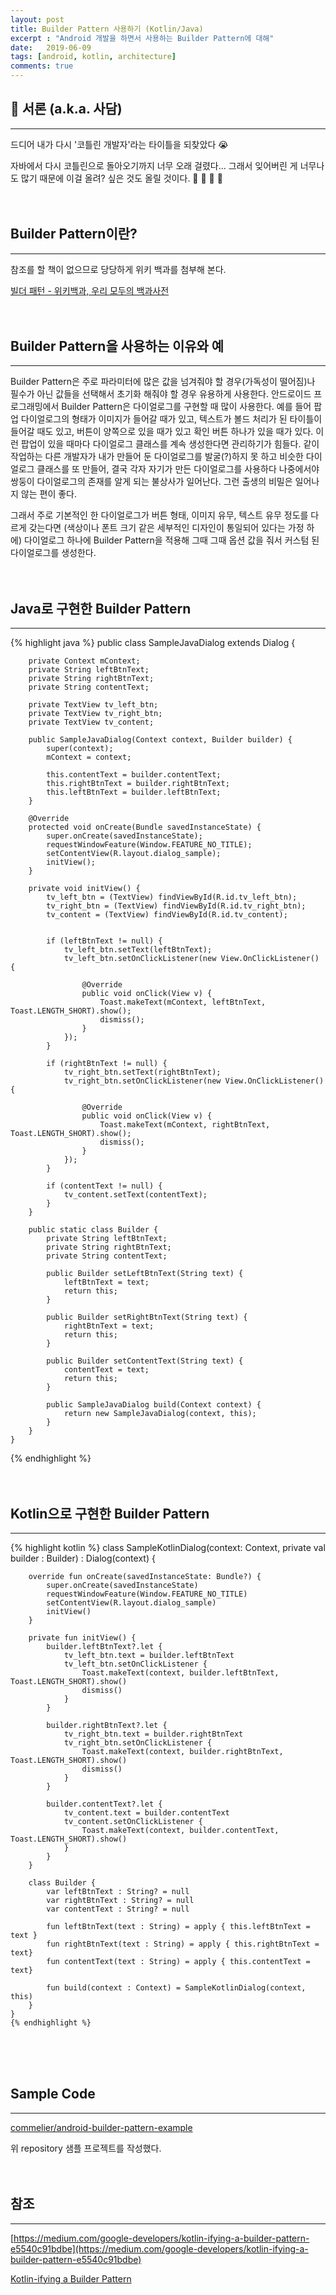```yaml
---
layout: post
title: Builder Pattern 사용하기 (Kotlin/Java)
excerpt : "Android 개발을 하면서 사용하는 Builder Pattern에 대해"
date:   2019-06-09
tags: [android, kotlin, architecture]
comments: true
---
```


## 💭 서론 (a.k.a. 사담)

---

드디어 내가 다시 '코틀린 개발자'라는 타이틀을 되찾았다 😭 

자바에서 다시 코틀린으로 돌아오기까지 너무 오래 걸렸다... 그래서 잊어버린 게 너무나도 많기 때문에 이걸 올려? 싶은 것도 올릴 것이다. 😤 😤 😤 😤
<br><br><br>

## Builder Pattern이란?

---

참조를 할 책이 없으므로 당당하게 위키 백과를 첨부해 본다.

[빌더 패턴 - 위키백과, 우리 모두의 백과사전](https://ko.wikipedia.org/wiki/%EB%B9%8C%EB%8D%94_%ED%8C%A8%ED%84%B4)
<br><br><br>

## Builder Pattern을 사용하는 이유와 예

---

Builder Pattern은 주로 파라미터에 많은 값을 넘겨줘야 할 경우(가독성이 떨어짐)나 필수가 아닌 값들을 선택해서 초기화 해줘야 할 경우 유용하게 사용한다. 안드로이드 프로그래밍에서 Builder Pattern은 다이얼로그를 구현할 때 많이 사용한다. 예를 들어 팝업 다이얼로그의 형태가 이미지가 들어갈 때가 있고, 텍스트가 볼드 처리가 된 타이틀이 들어갈 때도 있고, 버튼이 양쪽으로 있을 때가 있고 확인 버튼 하나가 있을 때가 있다. 이런 팝업이 있을 때마다 다이얼로그 클래스를 계속 생성한다면 관리하기가 힘들다. 같이 작업하는 다른 개발자가 내가 만들어 둔 다이얼로그를 발굴(?)하지 못 하고 비슷한 다이얼로그 클래스를 또 만들어, 결국 각자 자기가 만든 다이얼로그를 사용하다 나중에서야 쌍둥이 다이얼로그의 존재를 알게 되는 불상사가 일어난다. 그런 출생의 비밀은 일어나지 않는 편이 좋다.

그래서 주로 기본적인 한 다이얼로그가 버튼 형태, 이미지 유무, 텍스트 유무 정도를 다르게 갖는다면 (색상이나 폰트 크기 같은 세부적인 디자인이 통일되어 있다는 가정 하에) 다이얼로그 하나에 Builder Pattern을 적용해 그때 그때 옵션 값을 줘서 커스텀 된 다이얼로그를 생성한다.
<br><br><br>

## Java로 구현한 Builder Pattern

---
{% highlight java %}
    public class SampleJavaDialog extends Dialog {
    
        private Context mContext;
        private String leftBtnText;
        private String rightBtnText;
        private String contentText;
    
        private TextView tv_left_btn;
        private TextView tv_right_btn;
        private TextView tv_content;
    
        public SampleJavaDialog(Context context, Builder builder) {
            super(context);
            mContext = context;
    
            this.contentText = builder.contentText;
            this.rightBtnText = builder.rightBtnText;
            this.leftBtnText = builder.leftBtnText;
        }
    
        @Override
        protected void onCreate(Bundle savedInstanceState) {
            super.onCreate(savedInstanceState);
            requestWindowFeature(Window.FEATURE_NO_TITLE);
            setContentView(R.layout.dialog_sample);
            initView();
        }
    
        private void initView() {
            tv_left_btn = (TextView) findViewById(R.id.tv_left_btn);
            tv_right_btn = (TextView) findViewById(R.id.tv_right_btn);
            tv_content = (TextView) findViewById(R.id.tv_content);
    
    
            if (leftBtnText != null) {
                tv_left_btn.setText(leftBtnText);
                tv_left_btn.setOnClickListener(new View.OnClickListener() {
    
                    @Override
                    public void onClick(View v) {
                        Toast.makeText(mContext, leftBtnText, Toast.LENGTH_SHORT).show();
                        dismiss();
                    }
                });
            }
    
            if (rightBtnText != null) {
                tv_right_btn.setText(rightBtnText);
                tv_right_btn.setOnClickListener(new View.OnClickListener() {
    
                    @Override
                    public void onClick(View v) {
                        Toast.makeText(mContext, rightBtnText, Toast.LENGTH_SHORT).show();
                        dismiss();
                    }
                });
            }
    
            if (contentText != null) {
                tv_content.setText(contentText);
            }
        }
    
        public static class Builder {
            private String leftBtnText;
            private String rightBtnText;
            private String contentText;
    
            public Builder setLeftBtnText(String text) {
                leftBtnText = text;
                return this;
            }
    
            public Builder setRightBtnText(String text) {
                rightBtnText = text;
                return this;
            }
    
            public Builder setContentText(String text) {
                contentText = text;
                return this;
            }
    
            public SampleJavaDialog build(Context context) {
                return new SampleJavaDialog(context, this);
            }
        }
    }
   {% endhighlight %}
<br><br><br>

## Kotlin으로 구현한 Builder Pattern

---
{% highlight kotlin %}
    class SampleKotlinDialog(context: Context, private val builder : Builder) : Dialog(context) {
    
        override fun onCreate(savedInstanceState: Bundle?) {
            super.onCreate(savedInstanceState)
            requestWindowFeature(Window.FEATURE_NO_TITLE)
            setContentView(R.layout.dialog_sample)
            initView()
        }
    
        private fun initView() {
            builder.leftBtnText?.let {
                tv_left_btn.text = builder.leftBtnText
                tv_left_btn.setOnClickListener {
                    Toast.makeText(context, builder.leftBtnText, Toast.LENGTH_SHORT).show()
                    dismiss()
                }
            }
    
            builder.rightBtnText?.let {
                tv_right_btn.text = builder.rightBtnText
                tv_right_btn.setOnClickListener {
                    Toast.makeText(context, builder.rightBtnText, Toast.LENGTH_SHORT).show()
                    dismiss()
                }
            }
    
            builder.contentText?.let {
                tv_content.text = builder.contentText
                tv_content.setOnClickListener {
                    Toast.makeText(context, builder.contentText, Toast.LENGTH_SHORT).show()
                }
            }
        }
    
        class Builder {
            var leftBtnText : String? = null
            var rightBtnText : String? = null
            var contentText : String? = null
    
            fun leftBtnText(text : String) = apply { this.leftBtnText = text }
            fun rightBtnText(text : String) = apply { this.rightBtnText = text}
            fun contentText(text : String) = apply { this.contentText = text}
    
            fun build(context : Context) = SampleKotlinDialog(context, this)
        }
    }  
    {% endhighlight %}
<br><br><br>
## Sample Code

---

[commelier/android-builder-pattern-example](https://github.com/commelier/android-builder-pattern-example)

위 repository 샘플 프로젝트를 작성했다.
<br><br><br>
## 참조

---

[https://medium.com/google-developers/kotlin-ifying-a-builder-pattern-e5540c91bdbe](https://medium.com/google-developers/kotlin-ifying-a-builder-pattern-e5540c91bdbe)

[Kotlin-ifying a Builder Pattern](https://medium.com/google-developers/kotlin-ifying-a-builder-pattern-e5540c91bdbe)
